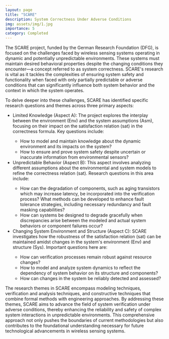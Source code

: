 ```yaml
---
layout: page
title: "SCARE"
description: System Correctness Under Adverse Conditions 
img: assets/img/1.jpg
importance: 5
category: Completed
---
```


The SCARE project, funded by the German Research Foundation (DFG), is focused on the challenges faced by wireless sensing systems operating in dynamic and potentially unpredictable environments. These systems must maintain desired behavioral properties despite the changing conditions they encounter—a concept referred to as system correctness. SCARE's research is vital as it tackles the complexities of ensuring system safety and functionality when faced with only partially predictable or adverse conditions that can significantly influence both system behavior and the context in which the system operates.

To delve deeper into these challenges, SCARE has identified specific research questions and themes across three primary aspects:

<ul><li>Limited Knowledge (Aspect A): The project explores the interplay between the environment (Env) and the system assumptions (Asm), focusing on their impact on the satisfaction relation (sat) in the correctness formula. Key questions include:</li>
<ul><li>How to model and maintain knowledge about the dynamic environment and its impacts on the system?</li>
<li>How to ensure and prove system safety despite uncertain or inaccurate information from environmental sensors? </li></ul>
<li>Unpredictable Behavior (Aspect B): This aspect involves analyzing different assumptions about the environmental and system models to refine the correctness relation (sat). Research questions in this area include:</li>
<ul><li>How can the degradation of components, such as aging transistors which may increase latency, be incorporated into the verification process?
What methods can be developed to enhance fault tolerance strategies, including necessary redundancy and fault masking capabilities?</li>
<li>How can systems be designed to degrade gracefully when discrepancies arise between the modeled and actual system behaviors or component failures occur? </li></ul>
<li>Changing System Environment and Structure (Aspect C): SCARE investigates how the robustness of the satisfaction relation (sat) can be maintained amidst changes in the system's environment (Env) and structure (Sys). Important questions here are:</li>
<ul><li>How can verification processes remain robust against resource changes? </li>
<li>How to model and analyze system dynamics to reflect the dependency of system behavior on its structure and components?</li>
<li>How can changes in the system be reliably detected and assessed? </li></ul></ul>

The research themes in SCARE encompass modeling techniques, verification and analysis techniques, and constructive techniques that combine formal methods with engineering approaches. By addressing these themes, SCARE aims to advance the field of system verification under adverse conditions, thereby enhancing the reliability and safety of complex system interactions in unpredictable environments. This comprehensive approach not only pushes the boundaries of current methodologies but also contributes to the foundational understanding necessary for future technological advancements in wireless sensing systems.